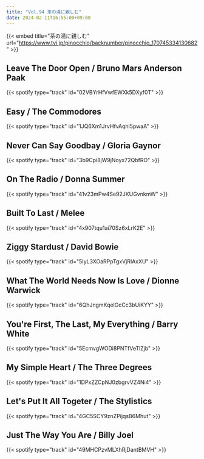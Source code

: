 ```yaml
---
title: "Vol.94 茶の湯に親しむ"
date: 2024-02-11T16:55:00+09:00
---
```


{{< embed title="茶の湯に親しむ" url="https://www.tvi.jp/pinocchio/backnumber/pinocchio_170745334130682" >}}

## Leave The Door Open / Bruno Mars Anderson Paak
{{< spotify type="track" id="02VBYrHfVwfEWXk5DXyf0T" >}}

## Easy / The Commodores
{{< spotify type="track" id="1JQ6Xm1JrvHfvAqhl5pwaA" >}}

## Never Can Say Goodbay / Gloria Gaynor
{{< spotify type="track" id="3b9Cpi8jW9jNoyx72QbfRO" >}}

## On The Radio / Donna Summer
{{< spotify type="track" id="41v23mPw4Se92JKUGvnkmW" >}}

## Built To Last / Melee
{{< spotify type="track" id="4x907tqu1ai70Sz6xLrK2E" >}}

## Ziggy Stardust / David Bowie
{{< spotify type="track" id="5IyL3XOaRPpTgxVjRIAxXU" >}}

## What The World Needs Now Is Love / Dionne Warwick
{{< spotify type="track" id="6QhJngmKqelOcCc3bUiKYY" >}}

## You're First, The Last, My Everything / Barry White
{{< spotify type="track" id="5EcmvgWODi8PNTfVeTlZjb" >}}

## My Simple Heart / The Three Degrees
{{< spotify type="track" id="1DPxZZCpNJ0zbgrvVZ4Ni4" >}}

## Let's Put It All Togeter / The Stylistics
{{< spotify type="track" id="4GC5SCY9znZPijqsB6Mhut" >}}

## Just The Way You Are / Billy Joel
{{< spotify type="track" id="49MHCPzvMLXhRjDantBMVH" >}}